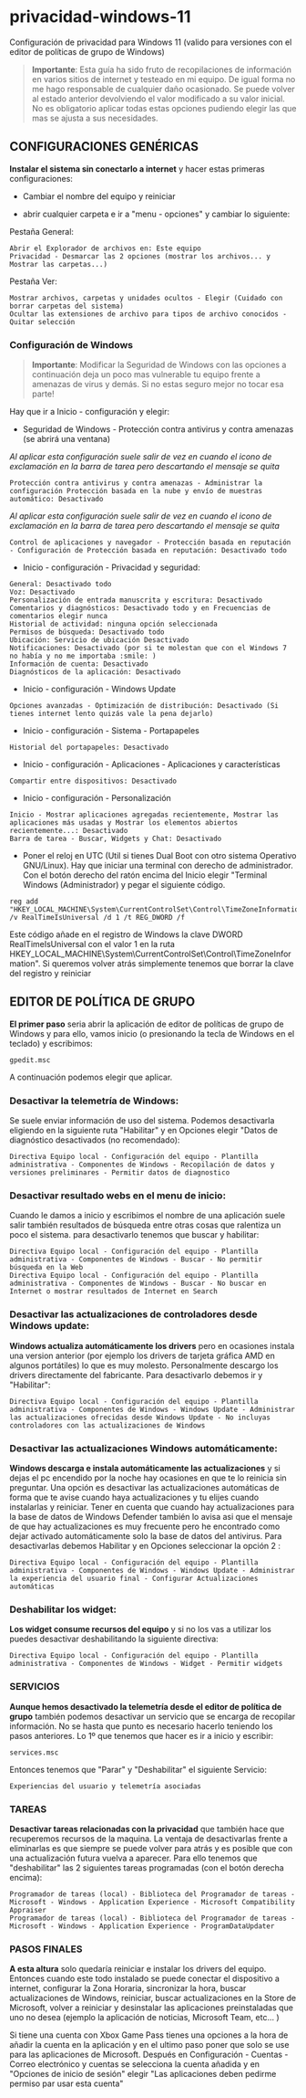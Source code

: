 # privacidad-windows-11

Configuración de privacidad para Windows 11 (valido para versiones con el editor de políticas de grupo de Windows)

> **Importante**: Esta guía ha sido fruto de recopilaciones de información en varios sitios de internet y testeado en mi equipo. De igual forma no me hago responsable de cualquier daño ocasionado. Se puede volver al estado anterior devolviendo el valor modificado a su valor inicial. No es obligatorio aplicar todas estas opciones pudiendo elegir las que mas se ajusta a sus necesidades.

## CONFIGURACIONES GENÉRICAS

**Instalar el sistema sin conectarlo a internet** y hacer estas primeras configuraciones:

* Cambiar el nombre del equipo y reiniciar

* abrir cualquier carpeta e ir a "menu - opciones" y cambiar lo siguiente:

Pestaña General:
```
Abrir el Explorador de archivos en: Este equipo
Privacidad - Desmarcar las 2 opciones (mostrar los archivos... y Mostrar las carpetas...)
```

Pestaña Ver:
```
Mostrar archivos, carpetas y unidades ocultos - Elegir (Cuidado con borrar carpetas del sistema)
Ocultar las extensiones de archivo para tipos de archivo conocidos - Quitar selección
```

### Configuración de Windows

> **Importante**: Modificar la Seguridad de Windows con las opciones a continuación deja un poco mas vulnerable tu equipo frente a amenazas de virus y demás. Si no estas seguro mejor no tocar esa parte!

Hay que ir a Inicio - configuración y elegir:


* Seguridad de Windows - Protección contra antivirus y contra amenazas (se abrirá una ventana)

*Al aplicar esta configuración suele salir de vez en cuando el icono de exclamación en la barra de tarea pero descartando el mensaje se quita*

```
Protección contra antivirus y contra amenazas - Administrar la configuración Protección basada en la nube y envío de muestras automático: Desactivado
```

*Al aplicar esta configuración suele salir de vez en cuando el icono de exclamación en la barra de tarea pero descartando el mensaje se quita*

```
Control de aplicaciones y navegador - Protección basada en reputación - Configuración de Protección basada en reputación: Desactivado todo
```

* Inicio - configuración - Privacidad y seguridad:

```
General: Desactivado todo
Voz: Desactivado
Personalización de entrada manuscrita y escritura: Desactivado
Comentarios y diagnósticos: Desactivado todo y en Frecuencias de comentarios elegir nunca
Historial de actividad: ninguna opción seleccionada
Permisos de búsqueda: Desactivado todo
Ubicación: Servicio de ubicación Desactivado
Notificaciones: Desactivado (por si te molestan que con el Windows 7 no había y no me importaba :smile: )
Información de cuenta: Desactivado
Diagnósticos de la aplicación: Desactivado
```

* Inicio - configuración - Windows Update

```
Opciones avanzadas - Optimización de distribución: Desactivado (Si tienes internet lento quizás vale la pena dejarlo)
```

* Inicio - configuración - Sistema - Portapapeles

```
Historial del portapapeles: Desactivado
```

* Inicio - configuración - Aplicaciones - Aplicaciones y características

```
Compartir entre dispositivos: Desactivado
```

* Inicio - configuración - Personalización

```
Inicio - Mostrar aplicaciones agregadas recientemente, Mostrar las aplicaciones más usadas y Mostrar los elementos abiertos recientemente...: Desactivado
Barra de tarea - Buscar, Widgets y Chat: Desactivado
```

* Poner el reloj en UTC (Util si tienes Dual Boot con otro sistema Operativo GNU/Linux). Hay que iniciar una terminal con derecho de administrador. Con el botón derecho del ratón encima del Inicio elegir "Terminal Windows (Administrador) y pegar el siguiente código.

```
reg add "HKEY_LOCAL_MACHINE\System\CurrentControlSet\Control\TimeZoneInformation" /v RealTimeIsUniversal /d 1 /t REG_DWORD /f
```

Este código añade en el registro de Windows la clave DWORD RealTimeIsUniversal con el valor 1 en la ruta HKEY_LOCAL_MACHINE\System\CurrentControlSet\Control\TimeZoneInformation". Si queremos volver atrás simplemente tenemos que borrar la clave del registro y reiniciar

## EDITOR DE POLÍTICA DE GRUPO

**El primer paso** seria abrir la aplicación de editor de políticas de grupo de Windows y para ello, vamos inicio (o presionando la tecla de Windows en el teclado) y escribimos:

```
gpedit.msc
```
A continuación podemos elegir que aplicar.

### Desactivar la telemetría de Windows:

Se suele enviar información de uso del sistema. Podemos desactivarla eligiendo  en la siguiente ruta "Habilitar" y en Opciones elegir "Datos de diagnóstico desactivados (no recomendado):

```
Directiva Equipo local - Configuración del equipo - Plantilla administrativa - Componentes de Windows - Recopilación de datos y versiones preliminares - Permitir datos de diagnostico
```


### Desactivar resultado webs en el menu de inicio:

Cuando le damos a inicio y escribimos el nombre de una aplicación suele salir también resultados de búsqueda entre otras cosas que ralentiza un poco el sistema. para desactivarlo tenemos que buscar y habilitar:

```
Directiva Equipo local - Configuración del equipo - Plantilla administrativa - Componentes de Windows - Buscar - No permitir búsqueda en la Web
Directiva Equipo local - Configuración del equipo - Plantilla administrativa - Componentes de Windows - Buscar - No buscar en Internet o mostrar resultados de Internet en Search
```

### Desactivar las actualizaciones de controladores desde Windows update:

**Windows actualiza automáticamente los drivers** pero en ocasiones instala una version anterior (por ejemplo los drivers de tarjeta gráfica AMD en algunos portátiles) lo que es muy molesto. Personalmente descargo los drivers directamente del fabricante. Para desactivarlo debemos ir y "Habilitar":

```
Directiva Equipo local - Configuración del equipo - Plantilla administrativa - Componentes de Windows - Windows Update - Administrar las actualizaciones ofrecidas desde Windows Update - No incluyas controladores con las actualizaciones de Windows
```

### Desactivar las actualizaciones Windows automáticamente:

**Windows descarga e instala automáticamente las actualizaciones** y si dejas el pc encendido por la noche hay ocasiones en que te lo reinicia sin preguntar. Una opción es desactivar las actualizaciones automáticas de forma que te avise cuando haya actualizaciones y tu elijes cuando instalarlas y reiniciar. Tener en cuenta que cuando hay actualizaciones para la base de datos de Windows Defender también lo avisa asi que el mensaje de que hay actualizaciones es muy frecuente pero he encontrado como dejar activado automáticamente solo la base de datos del antivirus. Para desactivarlas debemos Habilitar y en Opciones seleccionar la opción 2  :

```
Directiva Equipo local - Configuración del equipo - Plantilla administrativa - Componentes de Windows - Windows Update - Administrar la experiencia del usuario final - Configurar Actualizaciones  automáticas
```

### Deshabilitar los widget:

**Los widget consume recursos del equipo** y si no los vas a utilizar los puedes desactivar  deshabilitando la siguiente directiva:

```
Directiva Equipo local - Configuración del equipo - Plantilla administrativa - Componentes de Windows - Widget - Permitir widgets
```

### SERVICIOS

**Aunque hemos desactivado la telemetría desde el editor de política de grupo** también podemos desactivar un servicio que se encarga de recopilar información. No se hasta que punto es necesario hacerlo teniendo los pasos anteriores. Lo 1º que tenemos que hacer es ir a inicio y escribir:

```
services.msc
```

Entonces tenemos que "Parar" y "Deshabilitar" el siguiente Servicio:

```
Experiencias del usuario y telemetría asociadas
```

### TAREAS

**Desactivar tareas relacionadas con la privacidad** que también hace que recuperemos recursos de la maquina. La ventaja de desactivarlas frente a eliminarlas es que siempre se puede volver para atrás y es posible que con una actualización futura vuelva a aparecer. Para ello tenemos que "deshabilitar" las 2 siguientes tareas programadas (con el botón derecha encima):

```
Programador de tareas (local) - Biblioteca del Programador de tareas - Microsoft - Windows - Application Experience - Microsoft Compatibility Appraiser
Programador de tareas (local) - Biblioteca del Programador de tareas - Microsoft - Windows - Application Experience - ProgramDataUpdater
```

### PASOS FINALES

**A esta altura** solo quedaría reiniciar e instalar los drivers del equipo. Entonces cuando este todo instalado se puede conectar el dispositivo a internet, configurar la Zona Horaria, sincronizar la hora, buscar actualizaciones de Windows, reiniciar, buscar actualizaciones en la Store de Microsoft, volver a reiniciar y desinstalar las aplicaciones preinstaladas que uno no desea (ejemplo la aplicación de noticias, Microsoft Team, etc... )

Si tiene una cuenta con Xbox Game Pass tienes una opciones a la hora de añadir la cuenta en la aplicación y en el ultimo paso poner que solo se use para las aplicaciones de Microsoft. Después en Configuración - Cuentas - Correo electrónico y cuentas se selecciona la cuenta añadida y en "Opciones de inicio de sesión" elegir "Las aplicaciones deben pedirme permiso par usar esta cuenta"
